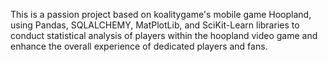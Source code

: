 This is a passion project based on koalitygame's mobile game Hoopland, using Pandas, SQLALCHEMY, MatPlotLib, and SciKit-Learn libraries to conduct statistical analysis of players within the hoopland video game and enhance the overall experience of dedicated players and fans.
